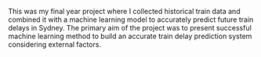 This was my final year project where I collected historical train data and combined it with a machine learning model to accurately predict future train delays in Sydney.
The primary aim of the project was to present successful machine learning method to build an accurate train delay prediction system considering external factors.

